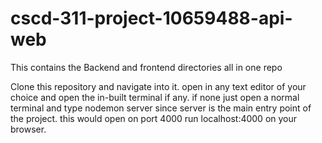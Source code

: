 # cscd-311-project-10659488-api-web
This contains the Backend and frontend directories all in one repo

Clone this repository and navigate into it.
open in any text editor of your choice and open the in-built terminal if any. if none just open a normal terminal and 
type nodemon server since server is the main entry point of the project.
this would open on port 4000
run localhost:4000 on your browser.
